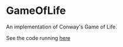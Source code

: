 # GameOfLife

An implementation of Conway's Game of Life.

See the code running [here](http://coira.github.io/GameOfLife/)
